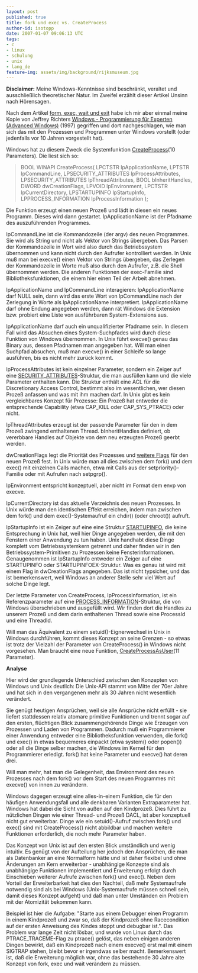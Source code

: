 ```yaml
---
layout: post
published: true
title: fork und exec vs. CreateProcess
author-id: isotopp
date: 2007-01-07 09:06:13 UTC
tags:
- c
- linux
- schulung
- unix
- lang_de
feature-img: assets/img/background/rijksmuseum.jpg
---
```

<b>Disclaimer:</b> Meine Windows-Kenntnisse sind beschränkt, veraltet und ausschließlich theoretischer Natur. Im Zweifel erzählt dieser Artikel Unsinn nach Hörensagen.

Nach dem Artikel <a href="http://blog.koehntopp.de/archives/1525-fork,-exec,-wait-und-exit.html">form, exec, wait und exit</a> habe ich mir aber einmal meine Kopie von Jeffrey Richters <a href="http://www.amazon.de/Microsoft-Windows-Programmierung-fuer-Experten/dp/3860633899/">Windows - Programmierung für Experten (Advanced Windows)</a> (1997) gegriffen und dort nachgeschlagen, wie man sich das mit den Prozessen und Programmen unter Windows vorstellt (oder jedenfalls vor 10 Jahren vorgestellt hat).

Windows hat zu diesem Zweck die Systemfunktion <a href="http://msdn.microsoft.com/library/default.asp?url=/library/en-us/dllproc/base/createprocess.asp">CreateProcess</a>(10 Parameters). Die liest sich so:

<blockquote>BOOL WINAPI CreateProcess(
  LPCTSTR lpApplicationName,
  LPTSTR lpCommandLine,
  LPSECURITY_ATTRIBUTES lpProcessAttributes,
  LPSECURITY_ATTRIBUTES lpThreadAttributes,
  BOOL bInheritHandles,
  DWORD dwCreationFlags,
  LPVOID lpEnvironment,
  LPCTSTR lpCurrentDirectory,
  LPSTARTUPINFO lpStartupInfo,
  LPPROCESS_INFORMATION lpProcessInformation
);
</blockquote>


Die Funktion erzeugt einen neuen Prozeß und lädt in diesen ein neues Programm. Dieses wird dann gestartet. lpApplicationName ist der Pfadname des auszuführenden Programmes. 

lpCommandLine ist die Kommandozeile (der argv) des neuen Programmes. Sie wird als String und nicht als Vektor von Strings übergeben. Das Parsen der Kommandozeile in Wort wird also durch das Betriebssystem übernommen und kann nicht durch den Aufrufer kontrolliert werden. In Unix muß man bei execve() einen Vektor von Strings übergeben, das Zerlegen der Kommandozeile in Worte muß also durch den Aufrufer, z.B. die Shell übernommen werden. Die anderen Funktionen der exec-Familie sind Bibliotheksfunktionen, die einem hier einen Teil der Arbeit abnehmen.

lpApplicationName und lpCommandLine interagieren: lpApplicationName darf NULL sein, dann wird das erste Wort von lpCommandLine nach der Zerlegung in Worte als lpApplicationName interpretiert. lpApplicationName darf ohne Endung angegeben werden, dann rät Windows die Extension bzw. probiert eine Liste von ausführbaren System-Extensions aus.

lpApplicationName darf auch ein unqualifizierter Pfadname sein. In diesem Fall wird das Absuchen eines System-Suchpfades wird durch diese Funktion von Windows übernommen. In Unix führt execve() genau das Binary aus, dessen Pfadnamen man angegeben hat. Will man einen Suchpfad absuchen, muß man execve() in einer Schleife so lange ausführen, bis es nicht mehr zurück kommt.

lpProcessAttributes ist kein einzelner Parameter, sondern ein Zeiger auf eine <a href="http://msdn2.microsoft.com/en-us/library/aa379560.aspx">SECURITY_ATTRIBUTES</a>-Struktur, die man ausfüllen kann und die viele Parameter enthalten kann. Die Struktur enthält eine ACL für die Discretionary Access Control, bestimmt also im wesentlichen, wer diesen Prozeß anfassen und was mit ihm machen darf. In Unix gibt es kein vergleichbares Konzept für Prozesse: Ein Prozeß hat entweder die entsprechende Capability (etwa CAP_KILL oder CAP_SYS_PTRACE) oder nicht. 

lpThreadAttributes erzeugt ist der passende Parameter für den in dem Prozeß zwingend enthaltenen Thread. bInheritHandles definiert, ob vererbbare Handles auf Objekte von dem neu erzeugten Prozeß geerbt werden.

dwCreationFlags legt die Priorität des Prozesses und <a href="http://msdn2.microsoft.com/en-us/library/ms684863.aspx">weitere Flags</a> für den neuen Prozeß fest. In Unix würde man all dies zwischen dem fork() und dem exec() mit einzelnen Calls machen, etwa mit Calls aus der setpriority()-Familie oder mit Aufrufen nach setpgrp().

lpEnvironment entspricht konzeptuell, aber nicht im Format dem envp von execve.

lpCurrentDirectory ist das aktuelle Verzeichnis des neuen Prozesses. In Unix würde man den identischen Effekt erreichen, indem man zwischen dem fork() und dem exec()-Systemaufruf ein chdir() (oder chroot()) aufruft.

lpStartupInfo ist ein Zeiger auf eine eine Struktur <a href="http://msdn2.microsoft.com/en-us/library/ms686331.aspx">STARTUPINFO</a>, die keine Entsprechung in Unix hat, weil hier Dinge angegeben werden, die mit den Fenstern einer Anwendung zu tun haben. Unix handhabt diese Dinge komplett vom Betriebssystemkern getrennt und daher finden wir in den Betriebssystem-Primitiven zu Prozessen keine Fensterinformationen. Genaugenommen ist lpStartupInfo entweder ein Zeiger auf eine STARTUPINFO oder STARTUPINFOEX-Struktur. Was es genau ist wird mit einem Flag in dwCreationFlags angegeben. Das ist nicht typsicher, und das ist bemerkenswert, weil Windows an anderer Stelle sehr viel Wert auf solche Dinge legt.

Der letzte Parameter von CreateProcess, lpProcessInformation, ist ein Referenzparameter auf eine <a href="http://msdn2.microsoft.com/en-us/library/ms684873.aspx">PROCESS_INFORMATION</a>-Struktur, die von Windows überschrieben und ausgefüllt wird. Wir finden dort die Handles zu unserem Prozeß und dem darin enthaltenen Thread sowie eine ProcessId und eine ThreadId.

Will man das Äquivalent zu einem setuid()-Eignerwechsel in Unix in Windows durchführen, kommt dieses Konzept an seine Grenzen - so etwas ist trotz der Vielzahl der Parameter von CreateProcess() in Windows nicht vorgesehen. Man braucht eine neue Funktion, <a href="http://msdn2.microsoft.com/en-us/library/ms682429.aspx">CreateProcessAsUser</a>(11 Parameter).

<b>Analyse</b>

Hier wird der grundlegende Unterschied zwischen den Konzepten von Windows und Unix deutlich: Die Unix-API stammt von Mitte der 70er Jahre und hat sich in den vergangenen mehr als 30 Jahren nicht wesentlich verändert. 

Sie genügt heutigen Ansprüchen, weil sie alle Ansprüche nicht erfüllt - sie liefert stattdessen relativ atomare primitive Funktionen und trennt sogar auf den ersten, flüchtigen Blick zusammengehörende Dinge wie Erzeugen von Prozessen und Laden von Programmen. Dadurch muß ein Programmierer einer Anwendung entweder eine Bibliotheksfunktion verwenden, die fork() und exec() in etwas bequemeres einpackt (etwa system() oder popen()) oder all die Dinge selber machen, die Windows im Kernel für den Programmierer erledigt. fork() hat keine Parameter und execve() hat deren drei. 

Will man mehr, hat man die Gelegenheit, das Environment des neuen Prozesses nach dem fork() vor dem Start des neuen Programmes mit execve() von innen zu verändern.

Windows dagegen erzeugt eine alles-in-einem Funktion, die für den häufigen Anwendungsfall und alle denkbaren Varianten Extraparameter hat. Windows hat dabei die Sicht von außen auf den Kindprozeß. Dies führt zu nützlichen Dingen wie einer Thread- und Prozeß DACL, ist aber konzeptuell nicht gut erweiterbar. Dinge wie ein setuid()-Aufruf zwischen fork() und exec() sind mit CreateProcess() nicht abbildbar und machen weitere Funktionen erforderlich, die noch mehr Parameter haben.

Das Konzept von Unix ist auf den ersten Blick umständlich und wenig intuitiv. Es genügt von der Aufteilung her jedoch den Ansprüchen, die man als Datenbanker an eine Normalform hätte und ist daher flexibel und ohne Änderungen am Kern erweiterbar - unabhängige Konzepte sind als unabhängige Funktionen implementiert und Erweiterung erfolgt durch Einschieben weiterer Aufrufe zwischen fork() und exec(). Neben dem Vorteil der Erweiterbarkeit hat dies den Nachteil, daß mehr Systemaufrufe notwendig sind als bei Windows (Unix-Systemaufrufe müssen schnell sein, damit dieses Konzept aufgeht) und daß man unter Umständen ein Problem mit der Atomizität bekommen kann. 

Beispiel ist hier die Aufgabe: "Starte aus einem Debugger einen Programm in einem Kindprozeß und zwar so, daß der Kindprozeß ohne Racecondition auf der ersten Anweisung des Kindes stoppt und debugbar ist.". Das Problem war lange Zeit nicht lösbar, und wurde von Linux durch das PTRACE_TRACEME-Flag zu ptrace() gelöst, das neben einigen anderen Dingen bewirkt, daß ein Kindprozeß nach einem execve() erst mal mit einem SIGTRAP stehen, bleibt bevor er irgendwas selber macht. Bemerkenswert ist, daß die Erweiterung möglich war, ohne das bestehende 30 Jahre alte Konzept von fork, exec und wait verändern zu müssen.
